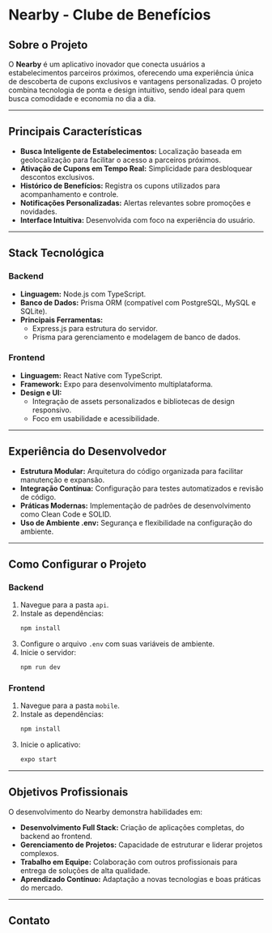 # Nearby - Clube de Benefícios

## Sobre o Projeto

O **Nearby** é um aplicativo inovador que conecta usuários a estabelecimentos parceiros próximos, oferecendo uma experiência única de descoberta de cupons exclusivos e vantagens personalizadas. O projeto combina tecnologia de ponta e design intuitivo, sendo ideal para quem busca comodidade e economia no dia a dia.

---

## Principais Características

- **Busca Inteligente de Estabelecimentos:** Localização baseada em geolocalização para facilitar o acesso a parceiros próximos.
- **Ativação de Cupons em Tempo Real:** Simplicidade para desbloquear descontos exclusivos.
- **Histórico de Benefícios:** Registra os cupons utilizados para acompanhamento e controle.
- **Notificações Personalizadas:** Alertas relevantes sobre promoções e novidades.
- **Interface Intuitiva:** Desenvolvida com foco na experiência do usuário.

---

## Stack Tecnológica

### Backend
- **Linguagem:** Node.js com TypeScript.
- **Banco de Dados:** Prisma ORM (compatível com PostgreSQL, MySQL e SQLite).
- **Principais Ferramentas:**
  - Express.js para estrutura do servidor.
  - Prisma para gerenciamento e modelagem de banco de dados.

### Frontend
- **Linguagem:** React Native com TypeScript.
- **Framework:** Expo para desenvolvimento multiplataforma.
- **Design e UI:**
  - Integração de assets personalizados e bibliotecas de design responsivo.
  - Foco em usabilidade e acessibilidade.

---

## Experiência do Desenvolvedor

- **Estrutura Modular:** Arquitetura do código organizada para facilitar manutenção e expansão.
- **Integração Contínua:** Configuração para testes automatizados e revisão de código.
- **Práticas Modernas:** Implementação de padrões de desenvolvimento como Clean Code e SOLID.
- **Uso de Ambiente .env:** Segurança e flexibilidade na configuração do ambiente.

---

## Como Configurar o Projeto

### Backend
1. Navegue para a pasta `api`.
2. Instale as dependências:
   ```bash
   npm install
   ```
3. Configure o arquivo `.env` com suas variáveis de ambiente.
4. Inicie o servidor:
   ```bash
   npm run dev
   ```

### Frontend
1. Navegue para a pasta `mobile`.
2. Instale as dependências:
   ```bash
   npm install
   ```
3. Inicie o aplicativo:
   ```bash
   expo start
   ```

---

## Objetivos Profissionais

O desenvolvimento do Nearby demonstra habilidades em:
- **Desenvolvimento Full Stack:** Criação de aplicações completas, do backend ao frontend.
- **Gerenciamento de Projetos:** Capacidade de estruturar e liderar projetos complexos.
- **Trabalho em Equipe:** Colaboração com outros profissionais para entrega de soluções de alta qualidade.
- **Aprendizado Contínuo:** Adaptação a novas tecnologias e boas práticas do mercado.

---

## Contato
